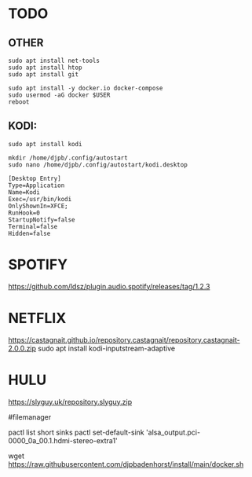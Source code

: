 # TODO
## OTHER
```
sudo apt install net-tools
sudo apt install htop
sudo apt install git
```
```
sudo apt install -y docker.io docker-compose
sudo usermod -aG docker $USER
reboot
```

## KODI:
```
sudo apt install kodi

mkdir /home/djpb/.config/autostart
sudo nano /home/djpb/.config/autostart/kodi.desktop

[Desktop Entry]
Type=Application
Name=Kodi
Exec=/usr/bin/kodi
OnlyShownIn=XFCE;
RunHook=0
StartupNotify=false
Terminal=false
Hidden=false
```
# SPOTIFY
https://github.com/ldsz/plugin.audio.spotify/releases/tag/1.2.3
# NETFLIX
https://castagnait.github.io/repository.castagnait/repository.castagnait-2.0.0.zip
sudo apt install kodi-inputstream-adaptive 
# HULU
https://slyguy.uk/repository.slyguy.zip



#filemanager



pactl list short sinks
pactl set-default-sink 'alsa_output.pci-0000_0a_00.1.hdmi-stereo-extra1'


wget https://raw.githubusercontent.com/djpbadenhorst/install/main/docker.sh
